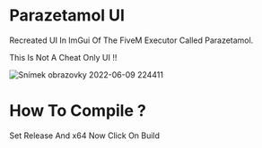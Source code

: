 # Parazetamol UI

Recreated UI In ImGui Of The FiveM Executor Called Parazetamol.

This Is Not A Cheat Only UI !!

![Snímek obrazovky 2022-06-09 224411](https://user-images.githubusercontent.com/71116958/172941030-2c0d0115-016c-4157-8d11-025e03e8d733.png)


# How To Compile ?

Set Release And x64
Now Click On Build
